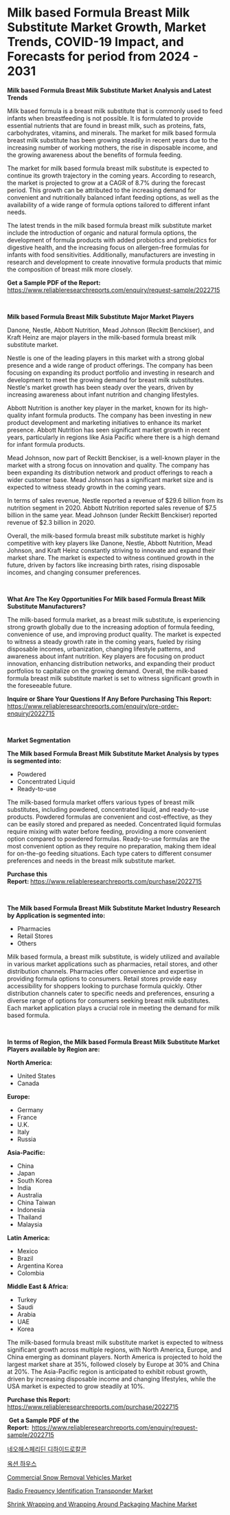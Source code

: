 <p><h1>Milk based Formula Breast Milk Substitute Market Growth, Market Trends, COVID-19 Impact, and Forecasts for period from 2024 - 2031</h1></p><p><strong>Milk based Formula Breast Milk Substitute Market Analysis and Latest Trends</strong></p>
<p><p>Milk based formula is a breast milk substitute that is commonly used to feed infants when breastfeeding is not possible. It is formulated to provide essential nutrients that are found in breast milk, such as proteins, fats, carbohydrates, vitamins, and minerals. The market for milk based formula breast milk substitute has been growing steadily in recent years due to the increasing number of working mothers, the rise in disposable income, and the growing awareness about the benefits of formula feeding.</p><p>The market for milk based formula breast milk substitute is expected to continue its growth trajectory in the coming years. According to research, the market is projected to grow at a CAGR of 8.7% during the forecast period. This growth can be attributed to the increasing demand for convenient and nutritionally balanced infant feeding options, as well as the availability of a wide range of formula options tailored to different infant needs.</p><p>The latest trends in the milk based formula breast milk substitute market include the introduction of organic and natural formula options, the development of formula products with added probiotics and prebiotics for digestive health, and the increasing focus on allergen-free formulas for infants with food sensitivities. Additionally, manufacturers are investing in research and development to create innovative formula products that mimic the composition of breast milk more closely.</p></p>
<p><strong>Get a Sample PDF of the Report:&nbsp;</strong> <a href="https://www.reliableresearchreports.com/enquiry/request-sample/2022715">https://www.reliableresearchreports.com/enquiry/request-sample/2022715</a></p>
<p>&nbsp;</p>
<p><strong>Milk based Formula Breast Milk Substitute Major Market Players</strong></p>
<p><p>Danone, Nestle, Abbott Nutrition, Mead Johnson (Reckitt Benckiser), and Kraft Heinz are major players in the milk-based formula breast milk substitute market. </p><p>Nestle is one of the leading players in this market with a strong global presence and a wide range of product offerings. The company has been focusing on expanding its product portfolio and investing in research and development to meet the growing demand for breast milk substitutes. Nestle's market growth has been steady over the years, driven by increasing awareness about infant nutrition and changing lifestyles.</p><p>Abbott Nutrition is another key player in the market, known for its high-quality infant formula products. The company has been investing in new product development and marketing initiatives to enhance its market presence. Abbott Nutrition has seen significant market growth in recent years, particularly in regions like Asia Pacific where there is a high demand for infant formula products.</p><p>Mead Johnson, now part of Reckitt Benckiser, is a well-known player in the market with a strong focus on innovation and quality. The company has been expanding its distribution network and product offerings to reach a wider customer base. Mead Johnson has a significant market size and is expected to witness steady growth in the coming years.</p><p>In terms of sales revenue, Nestle reported a revenue of $29.6 billion from its nutrition segment in 2020. Abbott Nutrition reported sales revenue of $7.5 billion in the same year. Mead Johnson (under Reckitt Benckiser) reported revenue of $2.3 billion in 2020.</p><p>Overall, the milk-based formula breast milk substitute market is highly competitive with key players like Danone, Nestle, Abbott Nutrition, Mead Johnson, and Kraft Heinz constantly striving to innovate and expand their market share. The market is expected to witness continued growth in the future, driven by factors like increasing birth rates, rising disposable incomes, and changing consumer preferences.</p></p>
<p>&nbsp;</p>
<p><strong>What Are The Key Opportunities For Milk based Formula Breast Milk Substitute Manufacturers?</strong></p>
<p><p>The milk-based formula market, as a breast milk substitute, is experiencing strong growth globally due to the increasing adoption of formula feeding, convenience of use, and improving product quality. The market is expected to witness a steady growth rate in the coming years, fueled by rising disposable incomes, urbanization, changing lifestyle patterns, and awareness about infant nutrition. Key players are focusing on product innovation, enhancing distribution networks, and expanding their product portfolios to capitalize on the growing demand. Overall, the milk-based formula breast milk substitute market is set to witness significant growth in the foreseeable future.</p></p>
<p><strong>Inquire or Share Your Questions If Any Before Purchasing This Report:</strong> <a href="https://www.reliableresearchreports.com/enquiry/pre-order-enquiry/2022715">https://www.reliableresearchreports.com/enquiry/pre-order-enquiry/2022715</a></p>
<p>&nbsp;</p>
<p><strong>Market Segmentation</strong></p>
<p><strong>The Milk based Formula Breast Milk Substitute Market Analysis by types is segmented into:</strong></p>
<p><ul><li>Powdered</li><li>Concentrated Liquid</li><li>Ready-to-use</li></ul></p>
<p><p>The milk-based formula market offers various types of breast milk substitutes, including powdered, concentrated liquid, and ready-to-use products. Powdered formulas are convenient and cost-effective, as they can be easily stored and prepared as needed. Concentrated liquid formulas require mixing with water before feeding, providing a more convenient option compared to powdered formulas. Ready-to-use formulas are the most convenient option as they require no preparation, making them ideal for on-the-go feeding situations. Each type caters to different consumer preferences and needs in the breast milk substitute market.</p></p>
<p><strong>Purchase this Report:&nbsp;</strong><a href="https://www.reliableresearchreports.com/purchase/2022715">https://www.reliableresearchreports.com/purchase/2022715</a></p>
<p>&nbsp;</p>
<p><strong>The Milk based Formula Breast Milk Substitute Market Industry Research by Application is segmented into:</strong></p>
<p><ul><li>Pharmacies</li><li>Retail Stores</li><li>Others</li></ul></p>
<p><p>Milk based formula, a breast milk substitute, is widely utilized and available in various market applications such as pharmacies, retail stores, and other distribution channels. Pharmacies offer convenience and expertise in providing formula options to consumers. Retail stores provide easy accessibility for shoppers looking to purchase formula quickly. Other distribution channels cater to specific needs and preferences, ensuring a diverse range of options for consumers seeking breast milk substitutes. Each market application plays a crucial role in meeting the demand for milk based formula.</p></p>
<p>&nbsp;</p>
<p><strong>In terms of Region, the Milk based Formula Breast Milk Substitute Market Players available by Region are:</strong></p>
<p>
    <p> <strong> North America: </strong>
        <ul>
            <li>United States</li>
            <li>Canada</li>
        </ul>
        </p> 
    <p> <strong> Europe: </strong>
        <ul>
            <li>Germany</li>
            <li>France</li>
            <li>U.K.</li>
            <li>Italy</li>
            <li>Russia</li>
        </ul>
        </p> 
    <p> <strong> Asia-Pacific: </strong>
        <ul>
            <li>China</li>
            <li>Japan</li>
            <li>South Korea</li>
            <li>India</li>
            <li>Australia</li>
            <li>China Taiwan</li>
            <li>Indonesia</li>
            <li>Thailand</li>
            <li>Malaysia</li>
        </ul>
        </p> 
    <p> <strong> Latin America: </strong>
        <ul>
            <li>Mexico</li>
            <li>Brazil</li>
            <li>Argentina Korea</li>
            <li>Colombia</li>
        </ul>
        </p> 
    <p> <strong> Middle East & Africa: </strong>
        <ul>
            <li>Turkey</li>
            <li>Saudi</li>
            <li>Arabia</li>
            <li>UAE</li>
            <li>Korea</li>
        </ul>
    </p>
    </p>
<p><p>The milk-based formula breast milk substitute market is expected to witness significant growth across multiple regions, with North America, Europe, and China emerging as dominant players. North America is projected to hold the largest market share at 35%, followed closely by Europe at 30% and China at 20%. The Asia-Pacific region is anticipated to exhibit robust growth, driven by increasing disposable income and changing lifestyles, while the USA market is expected to grow steadily at 10%.</p></p>
<p><strong>Purchase this Report: </strong><a href="https://www.reliableresearchreports.com/purchase/2022715">https://www.reliableresearchreports.com/purchase/2022715</a></p>
<p>&nbsp;<strong>Get a Sample PDF of the Report:&nbsp;&nbsp;</strong><a href="https://www.reliableresearchreports.com/enquiry/request-sample/2022715">https://www.reliableresearchreports.com/enquiry/request-sample/2022715</a></p>
<p><strong></strong></p>
<p><p><a href="https://medium.com/@bkszjgzqq1851/%EB%84%A4%EC%98%A4%ED%97%A4%EC%8A%A4%ED%8E%98%EB%A6%AC%EB%94%98-%EB%94%94%ED%95%98%EC%9D%B4%EB%93%9C%EB%A1%9C%EC%BD%9C%EB%A1%9C%EC%BD%98-%EC%8B%9C%EC%9E%A5-%EC%A1%B0%EC%82%AC-%EB%B3%B4%EA%B3%A0%EC%84%9C-%EA%B7%B8-%EC%97%AD%EC%82%AC-%EB%B0%8F-2024%EB%85%84%EB%B6%80%ED%84%B0-2031%EB%85%84%EA%B9%8C%EC%A7%80%EC%9D%98-%EC%98%88%EC%B8%A1-2086126243dc">네오헤스페리딘 디하이드로칼콘</a></p><p><a href="https://medium.com/@lauren.reichert/%EA%B2%BD%EB%A7%A4-%ED%95%98%EC%9A%B0%EC%8A%A4-%EC%8B%9C%EC%9E%A5-2031%EB%85%84%EA%B9%8C%EC%A7%80%EC%9D%98-%EB%8F%99%ED%96%A5-%EC%98%88%EC%B8%A1-%EB%B0%8F-%EA%B2%BD%EC%9F%81-%EB%B6%84%EC%84%9D-0f207e004718">옥션 하우스</a></p><p><a href="https://gratis-rainforest-2ca.notion.site/Commercial-Snow-Removal-Vehicles-Market-Research-Report-Reveals-The-Latest-Trends-And-Opportunities--8ac5d8c4431c4f14b4a659756d2dfc06">Commercial Snow Removal Vehicles Market</a></p><p><a href="https://view.publitas.com/reportprime-1/radio-frequency-identification-transponder-market-size-growth-outlook-from-2024-to-2031-projecting-at-markets-trends-analysis-by-application-regional-outlook-and-revenue/">Radio Frequency Identification Transponder Market</a></p><p><a href="https://metal-farmhouse-e95.notion.site/Shrink-Wrapping-and-Wrapping-Around-Packaging-Machine-Market-Provides-Detailed-Segmentation-of-this--19898a759a5d4760819b22250a3f2932">Shrink Wrapping and Wrapping Around Packaging Machine Market</a></p></p>